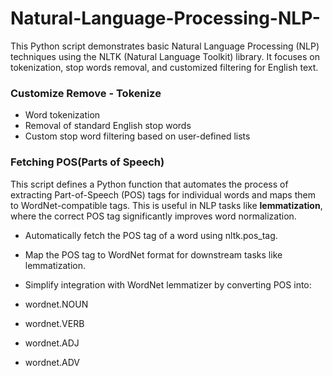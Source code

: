 # Natural-Language-Processing-NLP-
This Python script demonstrates basic Natural Language Processing (NLP) techniques using the NLTK (Natural Language Toolkit) library. It focuses on tokenization, stop words removal, and customized filtering for English text.

### Customize Remove - Tokenize

- Word tokenization
- Removal of standard English stop words
- Custom stop word filtering based on user-defined lists

### Fetching POS(Parts of Speech)

This script defines a Python function that automates the process of extracting Part-of-Speech (POS) tags for individual words and maps them to WordNet-compatible tags. This is useful in NLP tasks like **lemmatization**, where the correct POS tag significantly improves word normalization.

- Automatically fetch the POS tag of a word using nltk.pos_tag.

- Map the POS tag to WordNet format for downstream tasks like lemmatization.

- Simplify integration with WordNet lemmatizer by converting POS into:

- wordnet.NOUN

- wordnet.VERB

- wordnet.ADJ

- wordnet.ADV
